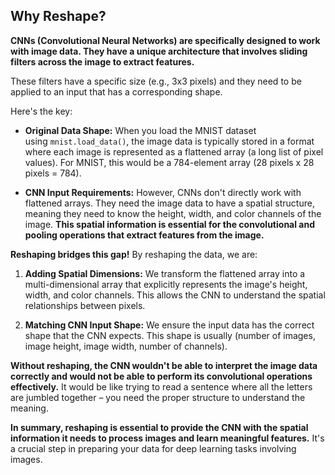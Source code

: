 ## Why Reshape?

**CNNs (Convolutional Neural Networks) are specifically designed to work with image data. They have a unique architecture that involves sliding filters across the image to extract features.**

These filters have a specific size (e.g., 3x3 pixels) and they need to be applied to an input that has a corresponding shape.

Here's the key:

- **Original Data Shape:** When you load the MNIST dataset using `mnist.load_data()`, the image data is typically stored in a format where each image is represented as a flattened array (a long list of pixel values). For MNIST, this would be a 784-element array (28 pixels x 28 pixels = 784).
    
- **CNN Input Requirements:** However, CNNs don't directly work with flattened arrays. They need the image data to have a spatial structure, meaning they need to know the height, width, and color channels of the image. **This spatial information is essential for the convolutional and pooling operations that extract features from the image.**
    

**Reshaping bridges this gap!** By reshaping the data, we are:

1. **Adding Spatial Dimensions:** We transform the flattened array into a multi-dimensional array that explicitly represents the image's height, width, and color channels. This allows the CNN to understand the spatial relationships between pixels.
    
2. **Matching CNN Input Shape:** We ensure the input data has the correct shape that the CNN expects. This shape is usually (number of images, image height, image width, number of channels).
    

**Without reshaping, the CNN wouldn't be able to interpret the image data correctly and would not be able to perform its convolutional operations effectively.** It would be like trying to read a sentence where all the letters are jumbled together – you need the proper structure to understand the meaning.

**In summary, reshaping is essential to provide the CNN with the spatial information it needs to process images and learn meaningful features.** It's a crucial step in preparing your data for deep learning tasks involving images.